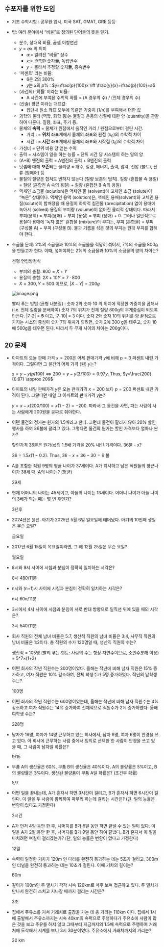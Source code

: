 
## 수포자를 위한 도입

- 기초 수학시험 : 공무원 입시, 미국 SAT, GMAT, GRE 등등
- 팁: 여러 분야에서 “비율”로 정의된 단어들의 뜻을 알기.
    - 분수, 상대적 비율, 곱셈 이항연산
    - $y=ax$ 의 의미
        - $a:=$ 알려진 “비율” 상수
        - $x:=$ 관측한 숫자**들**, 독립변수
        - $y$ = 몰라서 추정할 숫자**들**, 종속변수
    - ‘퍼센트’ 라는 비율:
        - 6은 2의 300%
        - $y$는 $x$의 $p$% : $y=\frac{p}{100}x \iff \frac{y}{x}=\frac{p}{100}=a$
    - (사건의) ‘확률’ 이라는 비율:
        - A 사건에 부여된 수학적 확률 = (A 경우의 수) / (전체 경우의 수)
    - (산술) 평균 이라는 대표값:
        - 집단내 원소 좌표 모두에 똑같은 가중치 (1/n)를 부여해서 더한 값
    - 과학의 물리 (역학, 화학 등)는 물질과 운동의 성질에 대한 양 (quantity)을 관찰하여 다룬다. 질량, 좌표, 주기 등.
    - 물체의 **속력** = 물체가 원점에서 움직인 거리 / 원점으로부터 걸린 시간.
        - 거리 : = **위치** 좌표계에서 물체의 좌표와 원점 ($x_0$)의 수학적 차이
        - 시간 : = **시간** 좌표계에서 물체의 좌표와 시작점 ($t_0$)의 수학적 차이
    - 가성비 = 단위 비용 당 얻는 수익
    - 출력 = 시스템이 일을 하는 능률 = 단위 시간 당 시스템이 하는 일의 양
    - (A+B) 엔진의 출력 = A엔진의 출력 + B엔진의 출력
    - 덧셈에 대해 **보존**되는 물리량 = 개수, 질량, 에너지, 출력, 압력, 전압 (볼트), 전류 (암페어) 등
    - 물질의 질량은 합쳐도 변하지 않는다 (질량 보존의 법칙). 질량 (혼합물 속 용질) = 질량 (혼합전 A 속의 용질) + 질량 (혼합전 B 속의 용질)
    - 액체인 소금물 (solution)은 액체인 물 (solvent)에 고체인 소금 (solute)이 “녹은” 상태이다. 액체인 용액 (solution)은, 액체인 용매(solvent)와 고체인 용질(solute)이 합쳐졌을 때 용질이 화학적 침전물 (precipitation) 없이 용매에 녹아서 (solved) 용질의 부피량 (volume)이 없어진 물리적 상태이다. 따라서 부피(용액) = 부피(용매) + 부피 (용질) = 부피 (용매) + 0. 그러나 일반적으로 용질이 용매에 ‘녹지 않은’ 혼합물 (mixture)의 부피는, 부피 (혼합물) = 부피 (구성물 A) + 부피 (구성물 B). 물과 기름을 섞은 것의 부피는 원래 부피를 합해야 한다.
- 소금물 문제: 2%의 소금물과 10%의 소금물을 적당히 섞어서, 7%의 소금물 800g 을 만들고자 한다. 이때, 넣어야하는 2%의 소금물과 10%의 소금물의 양의 차이는?
    
    선형 연립방정식
    
    - 부피의 총합: $800=X+Y$
    - 용질의 총합: $2X+10Y=7\cdot 800$
    - $X=300, Y=500$ 이므로, $|X-Y|=200g$
    
    ![image.png](image.png)
    
    빨리 푸는 방법 (균형 내분점) : 숫자 2와 숫자 10 의 위치에 적당한 가중치을 곱해서 (i.e. 전체 질량을 분배하여) 숫자 7의 위치가 전체 질량 800g의 무게중심이 되도록 만든다. |7-2| = **5** 이고, |7-10| = 3 이다. 숫자 2와 숫자 10의 위치를 양 끝점으로 가지는 시소의 중심이 숫자 7의 위치가 되려면, 숫자 2에 300 g을 태우고, 숫자 10에 500g을 태우면 된다. 따라서 두 무게 사이의 차이는 200g이다. 



## 20 문제

- 아파트의 오늘 판매 가격 $x=200$은 어제 판매가격 $y$에 비해 $p=3$ 퍼센트 내린 가격이다. 그렇다면 그 물건의 어제 가격 (원) $y$는?
    
    $x=y-y(p/100) \iff 200=y-y(3/100)=0.97y$. Thus, $y=\frac{200}{0.97} \approx 206$
    
- 아파트의 내일 판매가격 $y$은 오늘 판매가격 $x=200$ 보다 $p=200$ 퍼센트 내린 가격이 된다. 그렇다면 내일 그 아파트의 판매가격 $y$는?
    
    $y=x-x(200/100)=x(1-2)=-200$. 따라서 그 물건을 사면, 파는 사람이 사는 사람에게 200원을 공짜로 줘야한다.
    
- 어떤 물건의 정가는 원가의 1.5배라고 한다. 그런데 물건이 팔리지 않아 20% 할인 행사를 하여 36불에 팔리고 있다. 그렇다면 물건의 원가는 할인 가격보다 얼마나 싼가?
    
    할인가격 36불은 원가(x)의 1.5배 가격을 20% 내린 가격이다. 36불 - x?
    
    $36=1.5x(1-0.2)$. Thus,  $36-x= 36-30=6$ 불
    
- A를 포함한 직원 9명의 평균 나이가 37세이다. A가 퇴사하고 남은 직원들의 평균나이가 38세 때, A의 나이는? (평균)
    
    29세
    
- 현재 어머니의 나이는 45세이고, 아들의 나이는 13세이다. 어머니 나이가 아들 나이의 3배가 되는 때는 몇 년 후인가?
    
    3년후
    
- 2024년은 윤년. 아기가 2025년 5월 6일 일요일에 태어났다. 아기의 10번째 생일은 무슨 요일?
    
    금요일
    
- 2017년 6월 15일이 목요일이라면, 그 해 12월 25일은 무슨 요일?
    
    월요일
    
- 8시와 9시 사이에 시침과 분침이 정확히 일치하는 시각은?
    
    8시 480/11분
    
- n시와 (n+1)시 사이에 시침과 분침이 정확히 일치하는 시각은?
    
    n시 60n/11분
    
- 3시에서 4시 사이에 시침과 분침이 서로 반대 방향으로 일직선 위에 있을 때의 시각은?
    
    3시 540/11분
    

- 회사 직원의 전체 남녀 비율은 5:7, 생산직 직원의 남녀 비율은 3:4, 사무직 직원의 남녀 비율은 1:2이다. 총 직원의 수가 120명일 때, 생산직 직원의 수는?
    
    생산직 = 105명 (빨리 푸는 힌트: 사람의 수는 항상 자연수이므로, 소인수분해 이용) = 5*7×(1+2)
    
- 어떤 회사의 작년 직원수는 200명이었다. 올해는 작년에 비해 남자 직원은 15% 증가하고, 여자 직원은 10% 감소하여, 전체 학생수가 5명 증가하였다. 작년의 남학생 수는?
    
     100명
    
- 어떤 회사의 작년 직원수는 600명이었는데, 올해는 작년에 비해 남자 직원수는 4% 감소하고 여자 직원수는 14% 증가하여 전체적으로 직원수가 2% 증가하였다. 올해 여학생 수는?
    
    228명
    
- 남자가 16명, 여자가 14명 근무하고 있는 회사에서, 남자 9명, 여자 6명이 안경을 쓰고 있다. 이 회사에 근무하는 사람 중에서 임의로 선택한 한 사람이 안경을 쓰고 있을 때, 그 사람이 남자일 확률은?
    
    9/15
    
- 부품 A의 생산율은 60%, 부품 B의 생산율은 40%이다. A의 불량률은 5%이고, B의 불량률은 3%이다. 생산된 불량품이 부품 A일 확률은? (조건부 확률)
    
    5/7
    
- 어떤 일을 끝내는데, A가 혼자서 하면 3시간이 걸리고, B가 혼자서 하면 6시간이 걸린다. 이 일을 두 사람이 함께하여 마무리 하는데 걸리는 시간은? (단, 일의 능률은 변함이 없다고 가정한다)
    
    2시간
    
- A가 먼저 4일 동안 한 후, 나머지를 B가 6일 동안 하면 끝낼 수 있는 일이 있다. 이 일을 A가 2일 동안 한 후, 나머지를 B가 9일 동안 하여 끝냈다. B가 혼자서 이 일을 마치려면 며칠이 걸리겠는가? (단, 일의 능률은 변함이 없다고 가정한다)
    
    12일
    
- 속력이 일정한 기차가 120m 인 다리를 완전히 통과하는 데는 5초가 걸리고, 300m인 터널을 완전히 통과하는 데는 10초가 걸린다. 이때 기차의 길이는?
    
    60m
    
- 길이가 100m인 두 열차가 각각 시속 120km로 마주 보며 접근하고 있다. 두 열차가 만나서 완전히 스치고 지나갈 때까지 걸리는 시간은?
    
    3초
    
- 집에서 주유소를 거쳐 거래처로 출장을 가는 데 총 거리는 110km 이다. 집에서 1시에 출발해서 주유소까지는 시속 40km의 속력으로 주행하다가 주유소에 사람이 많은 것을 보고 주유를 하지 않고 그때부터 지금까지의 1.5배 속력으로 주행하여 거래처에 도착해서 시계를 보니 3시 30분이었다. 주유소에서 거래처까지의 거리는?
    
    30 km